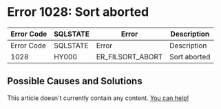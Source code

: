 
# Error 1028: Sort aborted


| Error Code | SQLSTATE | Error | Description |
| --- | --- | --- | --- |
| Error Code | SQLSTATE | Error | Description |
| 1028 | HY000 | ER_FILSORT_ABORT | Sort aborted |




## Possible Causes and Solutions


This article doesn't currently contain any content. [You can help!](/en/writing-and-editing-knowledge-base-articles/)

